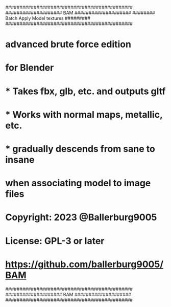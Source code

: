 #############################################
#################### BAM ####################
######## Batch Apply Model textures #########
#############################################
#       advanced brute force edition
#                for Blender
#
# * Takes fbx, glb, etc. and outputs gltf
# * Works with normal maps, metallic, etc.
# * gradually descends from sane to insane
#   when associating model to image files
# 
# Copyright:    2023 @Ballerburg9005 
# License:      GPL-3 or later
# https://github.com/ballerburg9005/BAM
#############################################
#################### BAM ####################
#############################################
